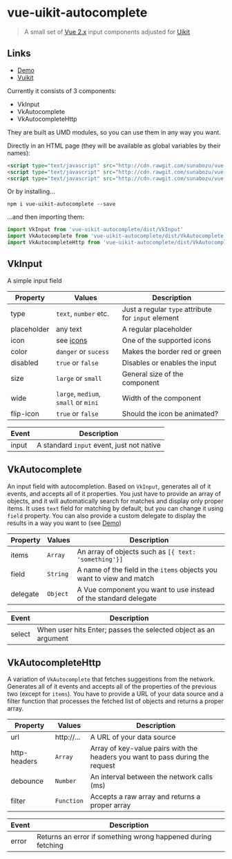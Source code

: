 # vue-uikit-autocomplete

> A small set of [Vue 2.x](https://vuejs.org/) input components adjusted for [Uikit](https://getuikit.com/)

## Links
- [Demo](http://sunabozu.github.io/vue-uikit-autocomplete/)
- [Vuikit](https://github.com/vuikit/vuikit/tree/next)

Currently it consists of 3 components:

- VkInput
- VkAutocomplete
- VkAutocompleteHttp

They are built as UMD modules, so you can use them in any way you want.

Directly in an HTML page (they will be available as global variables by their names):

``` html
<script type="text/javascript" src="http://cdn.rawgit.com/sunabozu/vue-uikit-autocomplete/master/dist/vue.min.js/VkInput.js"></script>
<script type="text/javascript" src="http://cdn.rawgit.com/sunabozu/vue-uikit-autocomplete/master/dist/vue.min.js/VkAutocomplete.js"></script>
<script type="text/javascript" src="http://cdn.rawgit.com/sunabozu/vue-uikit-autocomplete/master/dist/vue.min.js/VkAutocompleteHttp.js"></script>
```

Or by installing...

```
npm i vue-uikit-autocomplete --save
```

...and then importing them:

``` javascript
import VkInput from 'vue-uikit-autocomplete/dist/VkInput'
import VkAutocomplete from 'vue-uikit-autocomplete/dist/VkAutocomplete'
import VkAutocompleteHttp from 'vue-uikit-autocomplete/dist/VkAutocompleteHttp'
```

## VkInput

A simple input field

Property | Values | Description
-------- | ------ | -----------
type | `text`, `number` etc. | Just a regular `type` attribute for `input` element
placeholder | any text | A regular placeholder
icon | see [icons](http://getuikit.com/docs/icon.html) | One of the supported icons
color | `danger` or `sucess` | Makes the border red or green
disabled | `true` or `false` | Disables or enables the input
size |  `large` or `small` | General size of the component
wide | `large`, `medium`, `small` or `mini` | Width of the component
flip-icon | `true` or `false` | Should the icon be animated?

Event | Description
----- | -----------
input | A standard `input` event, just not native

## VkAutocomplete

An input field with autocompletion. Based on `VkInput`, generates all of it events, and accepts all of it properties. You just have to provide an array of objects, and it will automatically search for matches and display only proper items. It uses `text` field for matching by default, but you can change it using `field` property.
You can also provide a custom delegate to display the results in a way you want to (see [Demo](http://sunabozu.github.io/vue-uikit-autocomplete/))

Property | Values | Description
-------- | ------ | -----------
items | `Array` | An array of objects such as `[{ text: 'something'}]`
field | `String` | A name of the field in the `items` objects you want to view and match
delegate | `Object` | A Vue component you want to use instead of the standard delegate

Event | Description
----- | -----------
select | When user hits Enter; passes the selected object as an argument

## VkAutocompleteHttp

A variation of `VkAutocomplete` that fetches suggestions from the network. Generates all of it events and accepts all of the properties of the previous two (except for `items`). You have to provide a URL of your data source and a filter function that processes the fetched list of objects and returns a proper array.

Property | Values | Description
-------- | ------ | -----------
url | http://... | A URL of your data source
http-headers | `Array` | Array of key-value pairs with the headers you want to pass during the request
debounce | `Number` | An interval between the network calls (ms)
filter | `Function` | Accepts a raw array and returns a proper array

Event | Description
----- | -----------
error | Returns an error if something wrong happened during fetching
